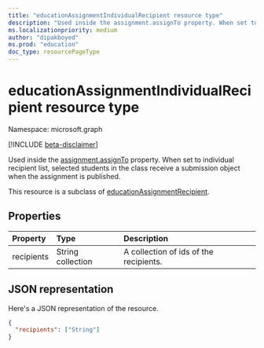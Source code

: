 ```yaml
---
title: "educationAssignmentIndividualRecipient resource type"
description: "Used inside the assignment.assignTo property. When set to individual recipient list, selected students in the class will "
ms.localizationpriority: medium
author: "dipakboyed"
ms.prod: "education"
doc_type: resourcePageType
---
```


# educationAssignmentIndividualRecipient resource type

Namespace: microsoft.graph

[!INCLUDE [beta-disclaimer](../../includes/beta-disclaimer.md)]

Used inside the [assignment.assignTo](educationassignment.md) property. When set to individual recipient list, selected students in the class receive a submission object when the assignment is published.

This resource is a subclass of [educationAssignmentRecipient](educationassignmentrecipient.md).

## Properties
| Property	   | Type	|Description|
|:---------------|:--------|:----------|
|recipients|String collection|A collection of ids of the recipients.|

## JSON representation

Here's a JSON representation of the resource.

<!-- {
  "blockType": "resource",
  "optionalProperties": [

  ],
  "@odata.type": "microsoft.graph.educationAssignmentIndividualRecipient"
}-->

```json
{
  "recipients": ["String"]
}

```

<!-- uuid: 8fcb5dbc-d5aa-4681-8e31-b001d5168d79
2015-10-25 14:57:30 UTC -->
<!--
{
  "type": "#page.annotation",
  "description": "educationAssignmentIndividualRecipient resource",
  "keywords": "",
  "section": "documentation",
  "tocPath": "",
  "suppressions": []
}
-->


